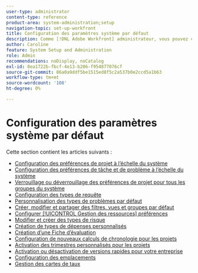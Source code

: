 ```yaml
---
user-type: administrator
content-type: reference
product-area: system-administration;setup
navigation-topic: set-up-workfront
title: Configuration des paramètres système par défaut
description: Comme [!DNL Adobe Workfront] administrateur, vous pouvez configurer les paramètres par défaut du système, tels que les préférences de tous les projets que vos utilisateurs créent.
author: Caroline
feature: System Setup and Administration
role: Admin
recommendations: noDisplay, noCatalog
exl-id: 0ea1722b-fbcf-4e13-b206-f954877076cf
source-git-commit: 86a0a9ddf5be1515ed8f5c2a537b0e2ccd5a1b63
workflow-type: tm+mt
source-wordcount: '108'
ht-degree: 0%

---
```


# Configuration des paramètres système par défaut

Cette section contient les articles suivants :

* [Configuration des préférences de projet à l’échelle du système](../../../administration-and-setup/set-up-workfront/configure-system-defaults/set-project-preferences.md)
* [Configuration des préférences de tâche et de problème à l’échelle du système](../../../administration-and-setup/set-up-workfront/configure-system-defaults/set-task-issue-preferences.md)
* [Verrouillage ou déverrouillage des préférences de projet pour tous les groupes du système](../../../administration-and-setup/set-up-workfront/configure-system-defaults/lock-or-unlock-project-preferences-for-groups-system.md)
* [Configuration des types de requête](../../../administration-and-setup/set-up-workfront/configure-system-defaults/configure-request-types.md)
* [Personnalisation des types de problèmes par défaut](../../../administration-and-setup/set-up-workfront/configure-system-defaults/customize-default-issue-types.md)
* [Créer, modifier et partager des filtres, vues et groupes par défaut](../../../administration-and-setup/set-up-workfront/configure-system-defaults/create-and-share-default-fvgs.md)
* [Configurer [!UICONTROL Gestion des ressources] préférences](../../../administration-and-setup/set-up-workfront/configure-system-defaults/configure-resource-mgmt-preferences.md)
* [Modifier et créer des types de risque](../../../administration-and-setup/set-up-workfront/configure-system-defaults/edit-create-risk-types.md)
* [Création de types de dépenses personnalisés](../../../administration-and-setup/set-up-workfront/configure-system-defaults/create-custom-expense-types.md)
* [Création d’une Fiche d’évaluation](../../../administration-and-setup/set-up-workfront/configure-system-defaults/create-scorecard.md)
* [Configuration de nouveaux calculs de chronologie pour les projets](../../../administration-and-setup/set-up-workfront/configure-system-defaults/configure-timeline-recalculations-projects.md)
* [Activation des trimestres personnalisés pour les projets](../../../administration-and-setup/set-up-workfront/configure-system-defaults/enable-custom-quarters-projects.md)
* [Activation ou désactivation de versions rapides pour votre entreprise](../../../administration-and-setup/set-up-workfront/configure-system-defaults/enable-fast-release-process.md)
* [Configuration des emplacements](/help/quicksilver/administration-and-setup/set-up-workfront/configure-system-defaults/configure-locations.md)
* [Gestion des cartes de taux](/help/quicksilver/administration-and-setup/set-up-workfront/configure-system-defaults/manage-rate-cards.md)
